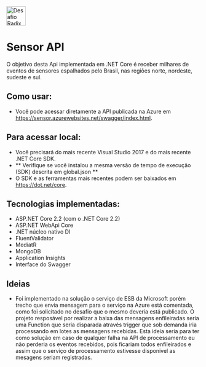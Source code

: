 <img src="https://www.comotrabalhar.org/wp-content/uploads/2016/06/trabalhar-na-radix.jpg" height="50px" alt="Desafio Radix"> 


# Sensor API
O objetivo desta Api implementada em .NET Core é receber milhares de eventos de sensores espalhados pelo Brasil, nas regiões norte, nordeste, sudeste e sul.

## Como usar:
- Você pode acessar diretamente a API publicada na Azure em https://sensor.azurewebsites.net/swagger/index.html.

## Para acessar local:
- Você precisará do mais recente Visual Studio 2017 e do mais recente .NET Core SDK.
- ** Verifique se você instalou a mesma versão de tempo de execução (SDK) descrita em global.json **
- O SDK e as ferramentas mais recentes podem ser baixados em https://dot.net/core.

## Tecnologias implementadas:

- ASP.NET Core 2.2 (com o .NET Core 2.2)
 - ASP.NET WebApi Core
- .NET núcleo nativo DI
- FluentValidator
- MediatR
- MongoDB
- Application Insights
- Interface do Swagger

## Ideias

- Foi implementado na solução o serviço de ESB da Microsoft porém trecho que envia mensagem para o serviço na Azure está comentada, como foi solicitado no desafio que o mesmo deveria está publicado. 
O projeto resposável por realizar a baixa das mensagens enfileiradas seria uma Function que seria disparada através trigger que sob demanda iria processando em lotes as mensagens recebidas. Esta ideia seria para ter como solução em caso de qualquer falha na API de processamento eu não perderia os eventos recebidos, pois ficariam todos enfileirados e assim que o serviço de processamento estivesse disponivel as mesagens seriam registradas.
